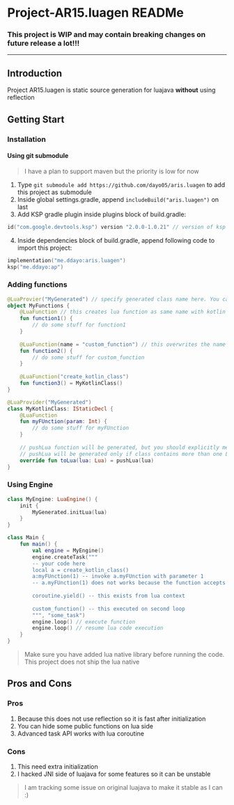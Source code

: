 # Project-AR15.luagen READMe

### This project is WIP and may contain breaking changes on future release a lot!!!

---

## Introduction
Project AR15.luagen is static source generation for luajava **without** using reflection

## Getting Start
### Installation
#### Using git submodule 
> I have a plan to support maven but the priority is low for now

1. Type `git submodule add https://github.com/dayo05/aris.luagen` to add this project as submodule
2. Inside global settings.gradle, append `includeBuild("aris.luagen")` on last
3. Add KSP gradle plugin inside plugins block of build.gradle:
```kotlin
id("com.google.devtools.ksp") version "2.0.0-1.0.21" // version of ksp can dependent on your kotlin version
```
4. Inside dependencies block of build.gradle, append following code to import this project:
```kotlin
implementation("me.ddayo:aris.luagen")
ksp("me.ddayo:ap")
```
### Adding functions
```kotlin
@LuaProvier("MyGenerated") // specify generated class name here. You can also set default name at ksp option
object MyFunctions {
    @LuaFunction // this creates lua function as same name with kotlin side
    fun function1() {
        // do some stuff for function1
    }
    
    @LuaFunction(name = "custom_function") // this overwrites the name of function
    fun function2() {
        // do some stuff for custom_function
    }
    
    @LuaFunction("create_kotlin_class")
    fun function3() = MyKotlinClass()
}

@LuaProvider("MyGenerated")
class MyKotlinClass: IStaticDecl {
    @LuaFunction
    fun myFUnction(param: Int) {
        // do some stuff for myFUnction
    }
    
    // pushLua function will be generated, but you should explicitly mention that here
    // pushLua will be generated only if class contains more than one LuaFunction annotated method
    override fun toLua(lua: Lua) = pushLua(lua)
}
```

### Using Engine
```kotlin
class MyEngine: LuaEngine() {
    init {
        MyGenerated.initLua(lua)
    }
}

class Main {
    fun main() {
        val engine = MyEngine()
        engine.createTask("""
        -- your code here
        local a = create_kotlin_class()
        a:myFUnction(1) -- invoke a.myFUnction with parameter 1
        -- a.myFUnction(1) does not works because the function accepts self object as first argument
        
        coroutine.yield() -- this exists from lua context
        
        custom_function() -- this executed on second loop
        """, "some_task")
        engine.loop() // execute function
        engine.loop() // resume lua code execution
    }
}
```
> Make sure you have added lua native library before running the code. This project does not ship the lua native

## Pros and Cons

### Pros
1. Because this does not use reflection so it is fast after initialization
2. You can hide some public functions on lua side
3. Advanced task API works with lua coroutine

### Cons
1. This need extra initialization
2. I hacked JNI side of luajava for some features so it can be unstable
> I am tracking some issue on original luajava to make it stable as I can :)
